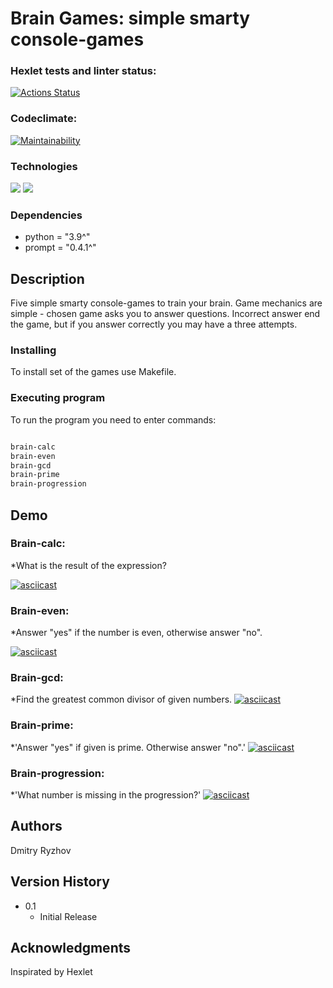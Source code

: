 # Brain Games: simple smarty console-games

### Hexlet tests and linter status:
[![Actions Status](https://github.com/cudini/python-project-49/actions/workflows/hexlet-check.yml/badge.svg)](https://github.com/cudini/python-project-49/actions)
### Codeclimate:
[![Maintainability](https://api.codeclimate.com/v1/badges/e39f8195a4289dc79796/maintainability)](https://codeclimate.com/github/cudini/python-project-49/maintainability)

### Technologies
![](https://img.shields.io/badge/language-python-blue)
![](https://img.shields.io/badge/lybrary-prompt-brightgreen)

### Dependencies

* python = "3.9^"
* prompt = "0.4.1^"
## Description

Five simple smarty console-games to train your brain. Game mechanics are simple -
chosen game asks you to answer questions. Incorrect answer end the game, but if you answer
correctly you may have a three attempts.


### Installing

To install set of the games use Makefile.

### Executing program

To run the program you need to enter commands:

```bash

brain-calc
brain-even
brain-gcd
brain-prime
brain-progression
```

## Demo

### Brain-calc:
*What is the result of the expression?

[![asciicast](https://asciinema.org/a/ChmxoCQDY5v9Wf99VQEGuLJIv.svg)](https://asciinema.org/a/ChmxoCQDY5v9Wf99VQEGuLJIv)

### Brain-even:
*Answer "yes" if the number is even, otherwise answer "no".

[![asciicast](https://asciinema.org/a/HMZqBLsaQSk1hQCLRfnPUQI93.svg)](https://asciinema.org/a/HMZqBLsaQSk1hQCLRfnPUQI93)

### Brain-gcd:
*Find the greatest common divisor of given numbers.
[![asciicast](https://asciinema.org/a/GsbcTXMDGot0aL7LO1Wygy2yV.svg)](https://asciinema.org/a/GsbcTXMDGot0aL7LO1Wygy2yV)

### Brain-prime:
*'Answer "yes" if given is prime. Otherwise answer "no".'
[![asciicast](https://asciinema.org/a/wkxjOixjWObezOkeOocabeBA8.svg)](https://asciinema.org/a/wkxjOixjWObezOkeOocabeBA8)

### Brain-progression:
*'What number is missing in the progression?'
[![asciicast](https://asciinema.org/a/LTmio3F2u5HB7Tkktpt1iXAz1.svg)](https://asciinema.org/a/LTmio3F2u5HB7Tkktpt1iXAz1)

## Authors

Dmitry Ryzhov

## Version History

* 0.1
    * Initial Release

## Acknowledgments

Inspirated by Hexlet
